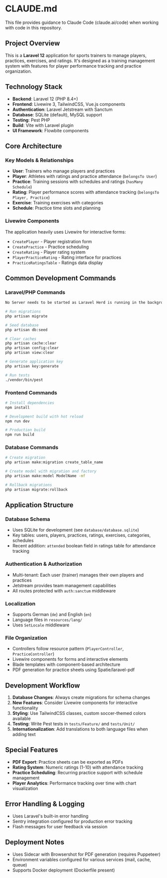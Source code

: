# CLAUDE.md

This file provides guidance to Claude Code (claude.ai/code) when working with code in this repository.

## Project Overview

This is a **Laravel 12** application for sports trainers to manage players, practices, exercises, and ratings. It's designed as a training management system with features for player performance tracking and practice organization.

## Technology Stack

- **Backend**: Laravel 12 (PHP 8.4+)
- **Frontend**: Livewire 3, TailwindCSS, Vue.js components
- **Authentication**: Laravel Jetstream with Sanctum
- **Database**: SQLite (default), MySQL support
- **Testing**: Pest PHP
- **Build**: Vite with Laravel plugin
- **UI Framework**: Flowbite components

## Core Architecture

### Key Models & Relationships
- **User**: Trainers who manage players and practices
- **Player**: Athletes with ratings and practice attendance (`belongsTo User`)
- **Practice**: Training sessions with schedules and ratings (`hasMany Schedule`)
- **Rating**: Player performance scores with attendance tracking (`belongsTo Player, Practice`)
- **Exercise**: Training exercises with categories
- **Schedule**: Practice time slots and planning

### Livewire Components
The application heavily uses Livewire for interactive forms:
- `CreatePlayer` - Player registration form
- `CreatePractice` - Practice scheduling
- `CreateRating` - Player rating system
- `PlayerPracticeRating` - Rating interface for practices
- `PracticeRatingsTable` - Ratings data display

## Common Development Commands

### Laravel/PHP Commands
```bash
No Server needs to be started as Laravel Herd is running in the background

# Run migrations
php artisan migrate

# Seed database
php artisan db:seed

# Clear caches
php artisan cache:clear
php artisan config:clear
php artisan view:clear

# Generate application key
php artisan key:generate

# Run tests
./vendor/bin/pest
```

### Frontend Commands
```bash
# Install dependencies
npm install

# Development build with hot reload
npm run dev

# Production build
npm run build
```

### Database Commands
```bash
# Create migration
php artisan make:migration create_table_name

# Create model with migration and factory
php artisan make:model ModelName -mf

# Rollback migrations
php artisan migrate:rollback
```

## Application Structure

### Database Schema
- Uses SQLite for development (see `database/database.sqlite`)
- Key tables: users, players, practices, ratings, exercises, categories, schedules
- Recent addition: `attended` boolean field in ratings table for attendance tracking

### Authentication & Authorization
- Multi-tenant: Each user (trainer) manages their own players and practices
- Jetstream provides team management capabilities
- All routes protected with `auth:sanctum` middleware

### Localization
- Supports German (`de`) and English (`en`)
- Language files in `resources/lang/`
- Uses `SetLocale` middleware

### File Organization
- Controllers follow resource pattern (`PlayerController`, `PracticeController`)
- Livewire components for forms and interactive elements
- Blade templates with component-based architecture
- PDF generation for practice sheets using Spatie/laravel-pdf

## Development Workflow

1. **Database Changes**: Always create migrations for schema changes
2. **New Features**: Consider Livewire components for interactive functionality
3. **Styling**: Use TailwindCSS classes, custom soccer-themed colors available
4. **Testing**: Write Pest tests in `tests/Feature/` and `tests/Unit/`
5. **Internationalization**: Add translations to both language files when adding text

## Special Features

- **PDF Export**: Practice sheets can be exported as PDFs
- **Rating System**: Numeric ratings (1-10) with attendance tracking
- **Practice Scheduling**: Recurring practice support with schedule management
- **Player Analytics**: Performance tracking over time with chart visualization

## Error Handling & Logging

- Uses Laravel's built-in error handling
- Sentry integration configured for production error tracking
- Flash messages for user feedback via session

## Deployment Notes

- Uses Sidecar with Browsershot for PDF generation (requires Puppeteer)
- Environment variables configured for various services (mail, cache, queue)
- Supports Docker deployment (Dockerfile present)
